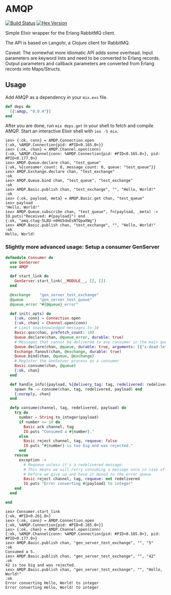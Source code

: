 # AMQP

[![Build Status](https://travis-ci.org/pma/amqp.png?branch=master)](https://travis-ci.org/pma/amqp)
[![Hex Version](http://img.shields.io/hexpm/v/amqp.svg)](https:/hex.pm/packages/amqp)

Simple Elixir wrapper for the Erlang RabbitMQ client.

The API is based on Langohr, a Clojure client for RabbitMQ.

Caveat: The somewhat more idiomatic API adds some overhead. Input parameters
are keyword lists and need to be converted to Erlang records. Output parameters and
callback parameters are converted from Erlang records into Maps/Structs.

## Usage

Add AMQP as a dependency in your `mix.exs` file.

```elixir
def deps do
  [{:amqp, "0.0.4"}]
end
```

After you are done, run `mix deps.get` in your shell to fetch and compile AMQP. Start an interactive Elixir shell with `iex -S mix`.

```iex
iex> {:ok, conn} = AMQP.Connection.open
{:ok, %AMQP.Connection{pid: #PID<0.165.0>}}
iex> {:ok, chan} = AMQP.Channel.open(conn)
{:ok, %AMQP.Channel{conn: %AMQP.Connection{pid: #PID<0.165.0>}, pid: #PID<0.177.0>}
iex> AMQP.Queue.declare chan, "test_queue"
{:ok, %{consumer_count: 0, message_count: 0, queue: "test_queue"}}
iex> AMQP.Exchange.declare chan, "test_exchange"
:ok
iex> AMQP.Queue.bind chan, "test_queue", "test_exchange"
:ok
iex> AMQP.Basic.publish chan, "test_exchange", "", "Hello, World!"
:ok
iex> {:ok, payload, meta} = AMQP.Basic.get chan, "test_queue"
iex> payload
"Hello, World!"
iex> AMQP.Queue.subscribe chan, "test_queue", fn(payload, _meta) -> IO.puts("Received: #{payload}") end
{:ok, "amq.ctag-5L8U-n0HU5doEsNTQpaXWg"}
iex> AMQP.Basic.publish chan, "test_exchange", "", "Hello, World!"
:ok
Hello, World!
```

### Slightly more advanced usage: Setup a consumer GenServer

```elixir
defmodule Consumer do
  use GenServer
  use AMQP

  def start_link do
    GenServer.start_link(__MODULE__, [], [])
  end

  @exchange    "gen_server_test_exchange"
  @queue       "gen_server_test_queue"
  @queue_error "#{@queue}_error"

  def init(_opts) do
    {:ok, conn} = Connection.open
    {:ok, chan} = Channel.open(conn)
    # Limit unacknowledged messages to 10
    Basic.qos(chan, prefetch_count: 10)
    Queue.declare(chan, @queue_error, durable: true)
    # Messages that cannot be delivered to any consumer in the main queue will be routed to the error queue
    Queue.declare(chan, @queue, durable: true, arguments: [{"x-dead-letter-exchange", :longstr, ""}, {"x-dead-letter-routing-key", :longstr, @queue_error}])
    Exchange.fanout(chan, @exchange, durable: true)
    Queue.bind(chan, @queue, @exchange)
    # Register the GenServer process as a consumer
    Basic.consume(chan, @queue)
    {:ok, chan}
  end

  def handle_info({payload, %{delivery_tag: tag, redelivered: redelivered}}, chan) do
    spawn fn -> consume(chan, tag, redelivered, payload) end
    {:noreply, chan}
  end

  defp consume(channel, tag, redelivered, payload) do
    try do
      number = String.to_integer(payload)
      if number <= 10 do
        Basic.ack channel, tag
        IO.puts "Consumed a #{number}."
      else
        Basic.reject channel, tag, requeue: false
        IO.puts "#{number} is too big and was rejected."
      end
    rescue
      exception ->
        # Requeue unless it's a redelivered message.
        # This means we will retry consuming a message once in case of exception
        # before we give up and have it moved to the error queue
        Basic.reject channel, tag, requeue: not redelivered
        IO.puts "Error converting #{payload} to integer"
    end
  end

end
```

```iex
iex> Consumer.start_link
{:ok, #PID<0.261.0>}
iex> {:ok, conn} = AMQP.Connection.open
{:ok, %AMQP.Connection{pid: #PID<0.165.0>}}
iex> {:ok, chan} = AMQP.Channel.open(conn)
{:ok, %AMQP.Channel{conn: %AMQP.Connection{pid: #PID<0.165.0>}, pid: #PID<0.177.0>}
iex> AMQP.Basic.publish chan, "gen_server_test_exchange", "", "5"
:ok
Consumed a 5.
iex> AMQP.Basic.publish chan, "gen_server_test_exchange", "", "42"
:ok
42 is too big and was rejected.
iex> AMQP.Basic.publish chan, "gen_server_test_exchange", "", "Hello, World!"
:ok
Error converting Hello, World! to integer
Error converting Hello, World! to integer
```
